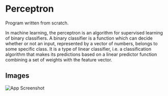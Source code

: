 
# Perceptron

Program written from scratch.

In machine learning, the perceptron is an algorithm for supervised learning of 
binary classifiers. A binary classifier is a function which can decide whether 
or not an input, represented by a vector of numbers, belongs to some specific class. 
It is a type of linear classifier, i.e. a classification algorithm that makes its 
predictions based on a linear predictor function combining a set of weights with the 
feature vector.

## Images

![App Screenshot](https://miro.medium.com/max/1400/1*K6n6x0RCiYllwpCRPObMsQ.png)

